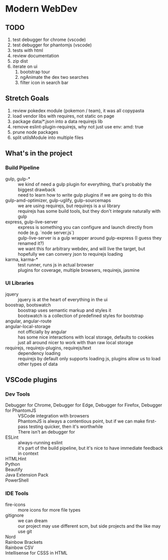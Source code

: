 Modern WebDev
=============

TODO
----

1. test debugger for chrome (vscode)
1. test debugger for phantomjs (vscode)
1. tests with html
1. review documentation
1. zip dist
1. iterate on ui
    1. bootstrap tour
    1. ngAnimate the dex two searches
    1. filter icon in search bar

Stretch Goals
-------------

1. review pokedex module (pokemon / team), it was all copypasta
1. load vendor libs with requires, not static on page
1. package data/*.json into a data requirejs lib
1. remove eslint-plugin-requirejs, why not just use env: amd: true
1. prune node packages
1. split utilsModule into multiple files

What's in the project
---------------------

### Build Pipeline

<dl>
<dt>gulp, gulp-*</dt>
<dd>we kind of need a gulp plugin for everything, that's probably the biggest drawback</dd>
<dd>need to learn how to write gulp plugins if we are going to do this</dd>
<dt>gulp-amd-optimizer, gulp-uglify, gulp-sourcemaps</dt>
<dd>we are using requirejs, but requirejs is a ui library</dd>
<dd>requirejs has some build tools, but they don't integrate naturally with gulp</dd>
<dt>express, gulp-live-server</dt>
<dd>express is something you can configure and launch directly from node (e.g. `node server.js`)</dd>
<dd>gulp-live-server is a gulp wrapper around gulp-express (I guess they renamed it?)</dd>
<dd>we want this for arbitrary webdev, and will live the target, but hopefully we can convery json to requirejs loading</dd>
<dt>karma, karma-*</dt>
<dd>test runner, runs js in actual browser</dd>
<dd>plugins for coverage, multiple browsers, requirejs, jasmine</dd>
</dl>

### UI Libraries

<dl>
<dt>jquery</dt>
<dd>jquery is at the heart of everything in the ui</dd>
<dt>boostrap, bootswatch</dt>
<dd>boostrap uses semantic markup and styles it</dd>
<dd>bootswatch is a collection of predefined styles for bootstrap</dd>
<dt>angular, angular-route</dt>
<dt>angular-local-storage</dt>
<dd>not officially by angular</dd>
<dd>has some nice interactions with local storage, defaults to cookies</dd>
<dd>just all around nicer to work with than raw local storage</dd>
<dt>requirejs, requirejs-plugins, requirejs/text</dt>
<dd>dependency loading</dd>
<dd>requirejs by default only supports loading js, plugins allow us to load other types of data</dd>
</dl>


VSCode plugins
--------------

### Dev Tools

<dl>
<dt>Debugger for Chrome, Debugger for Edge, Debugger for Firefox, Debugger for PhantomJS</dt>
<dd>VSCode integration with browsers</dd>
<dd>PhantomJS is always a contentious point, but if we can make first-pass testing quicker, then it's worthwhile</dd>
<dd>There isn't an debugger for</dd>
<dt>ESLint</dt>
<dd>always-running eslint</dd>
<dd>it's part of the build pipeline, but it's nice to have immediate feedback in context</dd>
<dt>HTMLHint</dt>
<dt>Python</td>
<dt>Beautify</dt>
<dt>Java Extension Pack</dt>
<dt>PowerShell</dt>
</dl>

### IDE Tools

<dl>
<dt>fire-icons</dt>
<dd>more icons for more file types</dd>
<dt>gitignore</dt>
<dd>we can dream</dd>
<dd>our project may use different scm, but side projects and the like may use git</dd>
<dt>Nord</dt>
<dt>Rainbow Brackets</dt>
<dt>Rainbow CSV</dt>
<dt>Intellisense for CSSS in HTML</dt>
</dl>
